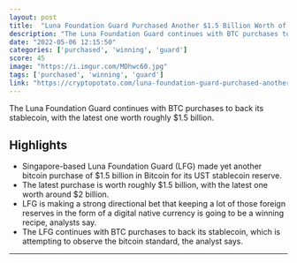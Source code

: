 ```yaml
---
layout: post
title:  "Luna Foundation Guard Purchased Another $1.5 Billion Worth of Bitcoin"
description: "The Luna Foundation Guard continues with BTC purchases to back its stablecoin, with the latest one worth roughly $1.5 billion."
date: "2022-05-06 12:15:50"
categories: ['purchased', 'winning', 'guard']
score: 45
image: "https://i.imgur.com/MDhwc60.jpg"
tags: ['purchased', 'winning', 'guard']
link: "https://cryptopotato.com/luna-foundation-guard-purchased-another-1-5-billion-worth-of-bitcoin/"
---
```


The Luna Foundation Guard continues with BTC purchases to back its stablecoin, with the latest one worth roughly $1.5 billion.

## Highlights

- Singapore-based Luna Foundation Guard (LFG) made yet another bitcoin purchase of $1.5 billion in Bitcoin for its UST stablecoin reserve.
- The latest purchase is worth roughly $1.5 billion, with the latest one worth around $2 billion.
- LFG is making a strong directional bet that keeping a lot of those foreign reserves in the form of a digital native currency is going to be a winning recipe, analysts say.
- The LFG continues with BTC purchases to back its stablecoin, which is attempting to observe the bitcoin standard, the analyst says.

---
